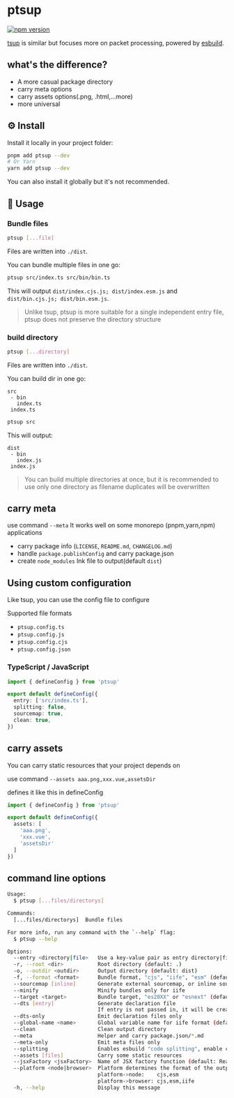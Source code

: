 # ptsup

[![npm version](https://badgen.net/npm/v/ptsup)](https://npm.im/ptsup)

[tsup](https://github.com/egoist/tsup) is similar but focuses more on packet processing, powered by [esbuild](https://github.com/evanw/esbuild).


## what's the difference?

- A more casual package directory
- carry meta options
- carry assets options(.png, .html,...more)
- more universal

## ⚙️ Install

Install it locally in your project folder:

```bash
pnpm add ptsup --dev
# Or Yarn
yarn add ptsup --dev
```

You can also install it globally but it's not recommended.

## 📖 Usage

### Bundle files

```bash
ptsup [...file]
```

Files are written into `./dist`.

You can bundle multiple files in one go:

```bash
ptsup src/index.ts src/bin/bin.ts
```

This will output `dist/index.cjs.js; dist/index.esm.js` and `dist/bin.cjs.js; dist/bin.esm.js`.

> Unlike tsup, ptsup is more suitable for a single independent entry file,
> ptsup does not preserve the directory structure

### build directory

```bash
ptsup [...directory]
```

Files are written into `./dist`.

You can build dir in one go:

```
src
 - bin
   index.ts
 index.ts
```

```bash
ptsup src
```
This will output:

```
dist
 - bin
   index.js
 index.js
```

> You can build multiple directories at once, but it is recommended to use only one directory as filename duplicates will be overwritten

## carry meta

use command `--meta` It works well on some monorepo (pnpm,yarn,npm) applications

- carry package info (`LICENSE`, `README.md`, `CHANGELOG.md`)
- handle `package.publishConfig` and carry package.json
- create `node_modules` lnk file to output(default `dist`)

## Using custom configuration

Like tsup, you can use the config file to configure

Supported file formats

- `ptsup.config.ts`
- `ptsup.config.js`
- `ptsup.config.cjs`
- `ptsup.config.json`

### TypeScript / JavaScript

```ts
import { defineConfig } from 'ptsup'

export default defineConfig({
  entry: ['src/index.ts'],
  splitting: false,
  sourcemap: true,
  clean: true,
})
```

## carry assets

You can carry static resources that your project depends on

use command `--assets aaa.png,xxx.vue,assetsDir`

defines it like this in defineConfig

```ts
import { defineConfig } from 'ptsup'

export default defineConfig({
  assets: [
    'aaa.png',
    'xxx.vue',
    'assetsDir'
  ]
})
```


## command line options

```sh
Usage:
  $ ptsup [...files/directorys]

Commands:
  [...files/directorys]  Bundle files

For more info, run any command with the `--help` flag:
  $ ptsup --help

Options:
  --entry <directory|file>   Use a key-value pair as entry directory|files (default: ./)
  -r, --root <dir>           Root directory (default: .)
  -o, --outdir <outdir>      Output directory (default: dist)
  -f, --format <format>      Bundle format, "cjs", "iife", "esm" (default: cjs)
  --sourcemap [inline]       Generate external sourcemap, or inline source: --sourcemap inline
  --minify                   Minify bundles only for iife
  --target <target>          Bundle target, "es20XX" or "esnext" (default: esnext)
  --dts [entry]              Generate declaration file
                             If entry is not passed in, it will be created based on the compiled file by default
  --dts-only                 Emit declaration files only
  --global-name <name>       Global variable name for iife format (default: package.name in pascal-case)
  --clean                    Clean output directory
  --meta                     Helper and carry package.json/*.md
  --meta-only                Emit meta files only
  --splitting                Enables esbuild "code splitting", enable cast to esm module
  --assets [files]           Carry some static resources
  --jsxFactory <jsxFactory>  Name of JSX factory function (default: React.createElement)
  --platform <node|browser>  Platform determines the format of the output (default: node)
                             platform->node:    cjs,esm
                             platform->browser: cjs,esm,iife
  -h, --help                 Display this message
```
